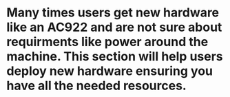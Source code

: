 # Many times users get new hardware like an AC922 and are not sure about requirments like power around the machine. This section will help users deploy new hardware ensuring you have all the needed resources. 
